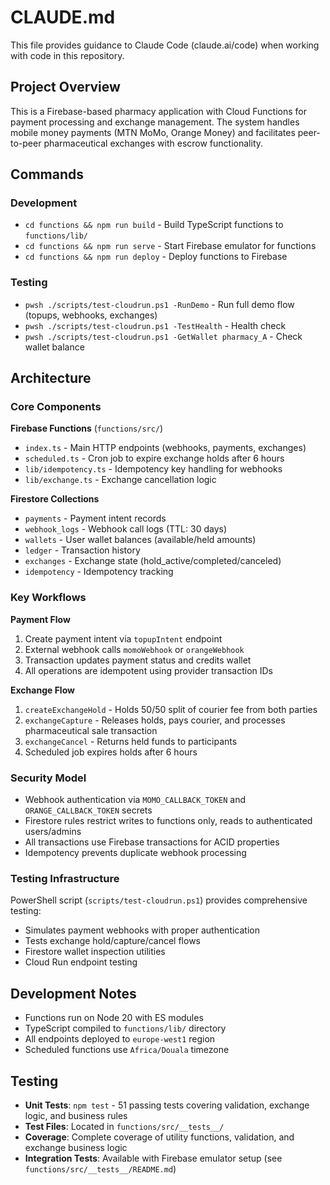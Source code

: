 # CLAUDE.md

This file provides guidance to Claude Code (claude.ai/code) when working with code in this repository.

## Project Overview

This is a Firebase-based pharmacy application with Cloud Functions for payment processing and exchange management. The system handles mobile money payments (MTN MoMo, Orange Money) and facilitates peer-to-peer pharmaceutical exchanges with escrow functionality.

## Commands

### Development
- `cd functions && npm run build` - Build TypeScript functions to `functions/lib/`
- `cd functions && npm run serve` - Start Firebase emulator for functions
- `cd functions && npm run deploy` - Deploy functions to Firebase

### Testing
- `pwsh ./scripts/test-cloudrun.ps1 -RunDemo` - Run full demo flow (topups, webhooks, exchanges)
- `pwsh ./scripts/test-cloudrun.ps1 -TestHealth` - Health check
- `pwsh ./scripts/test-cloudrun.ps1 -GetWallet pharmacy_A` - Check wallet balance

## Architecture

### Core Components

**Firebase Functions** (`functions/src/`)
- `index.ts` - Main HTTP endpoints (webhooks, payments, exchanges)
- `scheduled.ts` - Cron job to expire exchange holds after 6 hours
- `lib/idempotency.ts` - Idempotency key handling for webhooks
- `lib/exchange.ts` - Exchange cancellation logic

**Firestore Collections**
- `payments` - Payment intent records
- `webhook_logs` - Webhook call logs (TTL: 30 days)
- `wallets` - User wallet balances (available/held amounts)
- `ledger` - Transaction history
- `exchanges` - Exchange state (hold_active/completed/canceled)
- `idempotency` - Idempotency tracking

### Key Workflows

**Payment Flow**
1. Create payment intent via `topupIntent` endpoint
2. External webhook calls `momoWebhook` or `orangeWebhook`
3. Transaction updates payment status and credits wallet
4. All operations are idempotent using provider transaction IDs

**Exchange Flow**
1. `createExchangeHold` - Holds 50/50 split of courier fee from both parties
2. `exchangeCapture` - Releases holds, pays courier, and processes pharmaceutical sale transaction
3. `exchangeCancel` - Returns held funds to participants
4. Scheduled job expires holds after 6 hours

### Security Model

- Webhook authentication via `MOMO_CALLBACK_TOKEN` and `ORANGE_CALLBACK_TOKEN` secrets
- Firestore rules restrict writes to functions only, reads to authenticated users/admins
- All transactions use Firebase transactions for ACID properties
- Idempotency prevents duplicate webhook processing

### Testing Infrastructure

PowerShell script (`scripts/test-cloudrun.ps1`) provides comprehensive testing:
- Simulates payment webhooks with proper authentication
- Tests exchange hold/capture/cancel flows
- Firestore wallet inspection utilities
- Cloud Run endpoint testing

## Development Notes

- Functions run on Node 20 with ES modules
- TypeScript compiled to `functions/lib/` directory
- All endpoints deployed to `europe-west1` region
- Scheduled functions use `Africa/Douala` timezone

## Testing

- **Unit Tests**: `npm test` - 51 passing tests covering validation, exchange logic, and business rules
- **Test Files**: Located in `functions/src/__tests__/`
- **Coverage**: Complete coverage of utility functions, validation, and exchange business logic
- **Integration Tests**: Available with Firebase emulator setup (see `functions/src/__tests__/README.md`)